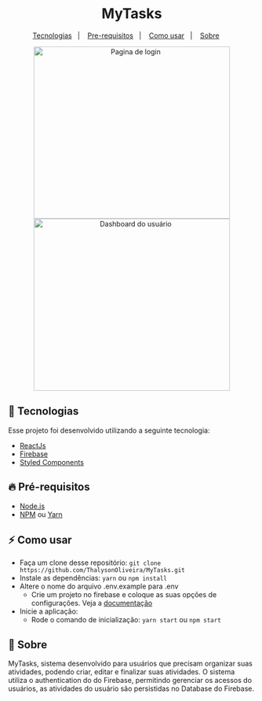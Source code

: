 <h1 align="center">MyTasks</h1>

<p align="center">
  <a href="#tecnologia">Tecnologias</a>&nbsp;&nbsp;&nbsp;|&nbsp;&nbsp;&nbsp;
  <a href="#pre-requisitos">Pre-requisitos</a>&nbsp;&nbsp;&nbsp;|&nbsp;&nbsp;&nbsp;
  <a href="#como-usar">Como usar</a>&nbsp;&nbsp;&nbsp;|&nbsp;&nbsp;&nbsp;
  <a href="#sobre">Sobre</a>&nbsp;&nbsp;&nbsp;&nbsp;&nbsp;&nbsp;
</p>

<p align="center">
  <img alt="Pagina de login" src="https://i.imgur.com/wiFsjlv.png" width="400px" height=350px>
  <img alt="Dashboard do usuário" src="https://i.imgur.com/6hU38W0.png"  width="400px" height=350px>
</p>

<a id="tecnologia"></a>

## 🚀 Tecnologias

Esse projeto foi desenvolvido utilizando a seguinte tecnologia:

- [ReactJs](https://pt-br.reactjs.org/)
- [Firebase](https://firebase.google.com/)
- [Styled Components](https://styled-components.com/)

<a id="pre-requisitos"></a>

## :fire: **Pré-requisitos**

- [Node.js](https://nodejs.org/en/)
- [NPM](https://www.npmjs.com/) ou [Yarn](https://yarnpkg.com/)

<a id="como-usar"></a>

## :zap: Como usar

- Faça um clone desse repositório: `git clone https://github.com/ThalysonOliveira/MyTasks.git`
- Instale as dependências: `yarn` ou `npm install`
- Altere o nome do arquivo .env.example para .env
  - Crie um projeto no firebase e coloque as suas opções de configurações. Veja a <a href='https://firebase.google.com/docs/' target='blank'>documentação</a>
- Inicie a aplicação:
  - Rode o comando de inicialização: `yarn start` ou `npm start`

<a id="sobre"></a>

## :bookmark: Sobre

MyTasks, sistema desenvolvido para usuários que precisam organizar suas atividades, podendo criar, editar e finalizar suas atividades.
O sistema utiliza o authentication do do Firebase, permitindo gerenciar os acessos do usuários, as atividades do usuário são persistidas no
Database do Firebase.
